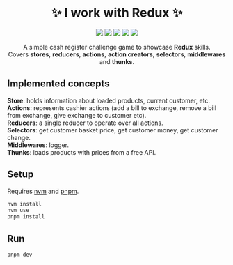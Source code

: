 <h1 align="center">✨ I work with Redux ✨</h1>

<p align="center">
  <img src="https://img.shields.io/badge/22.14.0-white?logo=node.js&logoColor=white&label=Node.js&labelColor=5FA04E" />
  <img src="https://img.shields.io/badge/^19-white?logo=react&logoColor=white&label=React&labelColor=61DAFB" />
  <img src="https://img.shields.io/badge/5.0.1-white?logo=redux&label=Redux&labelColor=764abc" />
  <img src="https://img.shields.io/badge/9.2.0-white?logo=redux&label=React%20Redux&labelColor=764abc" />
  <img src="https://img.shields.io/github/license/edvein-rin/who-wants-to-be-a-millionaire.svg?color=white" />
<p>

<p align="center">
A simple cash register challenge game to showcase <b>Redux</b> skills.</br>
Covers <b>stores</b>, <b>reducers</b>, <b>actions</b>, <b>action creators</b>, <b>selectors</b>, <b>middlewares</b> and <b>thunks</b>.
</p>

## Implemented concepts

**Store**: holds information about loaded products, current customer, etc.  
**Actions**: represents cashier actions (add a bill to exchange, remove a bill from exchange, give exchange to customer etc).  
**Reducers**: a single reducer to operate over all actions.  
**Selectors**: get customer basket price, get customer money, get customer change.  
**Middlewares**: logger.  
**Thunks**: loads products with prices from a free API.

## Setup

Requires [nvm](https://github.com/nvm-sh/nvm) and [pnpm](https://pnpm.io/installation).

```bash
nvm install
nvm use
pnpm install
```

## Run

```
pnpm dev
```
